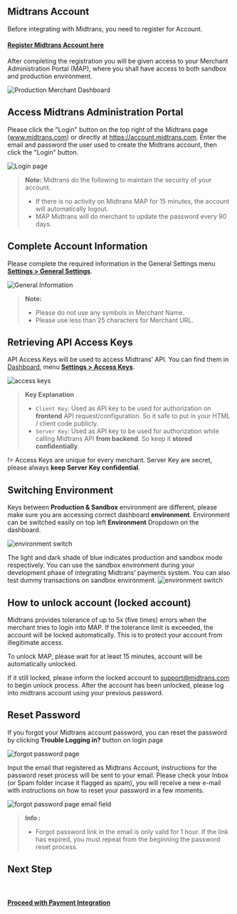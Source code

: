 ## Midtrans Account

Before integrating with Midtrans, you need to register for Account.

<div class="my-card">

#### [Register Midtrans Account here](https://account.midtrans.com/register)
</div>

After completing the registration you will be given access to your Merchant Administration Portal (MAP), where you shall have access to both sandbox and production environment.

![Production Merchant Dashboard](./../../asset/image/production-map.png)

## Access Midtrans Administration Portal

Please click the "Login" button on the top right of the Midtrans page (www.midtrans.com) or directly at https://account.midtrans.com. Enter the email and password the user used to create the Midtrans account, then click the "Login" button.

![Login page](./../../asset/image/snap-prep-login-page-url.png)

> **Note:** Midtrans do the following to maintain the security of your account.
> * If there is no activity on Midtrans MAP for 15 minutes, the account will automatically logout.
> * MAP Midtrans will do merchant to update the password every 90 days.

## Complete Account Information

Please complete the required information in the General Settings menu [**Settings > General Settings**](https://dashboard.sandbox.midtrans.com/settings/general_info).

![General Information](./../../asset/image/snap-prep-general-setting.png)

> **Note:**
> * Please do not use any symbols in Merchant Name.
> * Please use less than 25 characters for Merchant URL.

## Retrieving API Access Keys

API Access Keys will be used to access Midtrans' API. You can find them in [Dashboard](dashboard.sandbox.midtrans.com), menu [**Settings > Access Keys**](https://dashboard.sandbox.midtrans.com/settings/config_info).

![access keys](./../../asset/image/snap-prep-access-keys.png)

> **Key Explanation**
> - `Client Key`: Used as API key to be used for authorization on **frontend** API request/configuration. So it safe to put in your HTML / client code publicly.
> - `Server Key`: Used as API key to be used for authorization while calling Midtrans API **from backend**. So keep it **stored confidentially**.

!> Access Keys are unique for every merchant. Server Key are secret, please always **keep Server Key confidential**.

## Switching Environment

Keys between **Production & Sandbox** environment are different, please make sure you are accessing correct dashboard **environment**. Environment can be switched easily on top left **Environment** Dropdown on the dashboard.

![environment switch](./../../asset/image/snap-prep-env-switch.png ':size=300')

The light and dark shade of blue indicates production and sandbox mode respectively. You can use the sandbox environment during your development phase of integrating Midtrans’ payments system. You can also test dummy transactions on sandbox environment.
![environment switch](./../../asset/image/snap-prep-env-diff.jpg ':size=400')

## How to unlock account (locked account)

Midtrans provides tolerance of up to 5x (five times) errors when the merchant tries to login into MAP. If the tolerance limit is exceeded, the account will be locked automatically. This is to protect your account from illegitimate access.

To unlock MAP, please wait for at least 15 minutes, account will be automatically unlocked. 

If it still locked, please inform the locked account to support@midtrans.com to begin unlock process. After the account has been unlocked, please log into midtrans account using your previous password.

## Reset Password

If you forgot your Midtrans account password, you can reset the password by clicking **Trouble Logging in?** button on login page

![forgot password page](./../../asset/image/snap-prep-login-page.png ':size=300')

Input the email that registered as Midtrans Account, instructions for the password reset process will be sent to your email. Please check your Inbox (or Spam folder incase it flagged as spam), you will receive a new e-mail with instructions on how to reset your password in a few moments.

![forgot password page email field](./../../asset/image/snap-prep-reset-password.png ':size=300')


> **Info :**
> - Forgot password link in the email is only valid for 1 hour. If the link has expired, you must repeat from the beginning the password reset process.


## Next Step
<br>

<div class="my-card">

#### [Proceed with Payment Integration](/en/payments/overview.md#choose-integration-options)
</div>